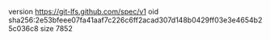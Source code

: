 version https://git-lfs.github.com/spec/v1
oid sha256:2e53bfeee07fa41aaf7c226c6ff2acad307d148b0429ff03e3e4654b25c036c8
size 7852
